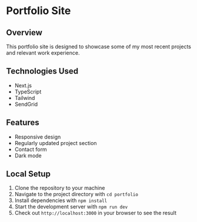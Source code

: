# Portfolio Site

## Overview

This portfolio site is designed to showcase some of my most recent projects and relevant work experience.

## Technologies Used

* Next.js
* TypeScript
* Tailwind
* SendGrid

## Features

* Responsive design
* Regularly updated project section
* Contact form
* Dark mode

## Local Setup

1. Clone the repository to your machine
2. Navigate to the project directory with  `cd portfolio`
3. Install dependencies with `npm install`
4. Start the development server with `npm run dev`
5. Check out `http://localhost:3000` in your browser to see the result
